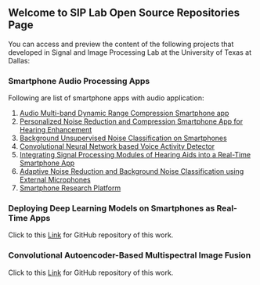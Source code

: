 ## Welcome to SIP Lab Open Source Repositories Page

You can access and preview the content of the following projects that developed in Signal and Image Processing Lab at the University of Texas at Dallas:


### Smartphone Audio Processing Apps
Following are list of smartphone apps with audio application:

1. [Audio Multi-band Dynamic Range Compression Smartphone app](https://github.com/nasim-alamdari/Audio-Compression.git)
2. [Personalized Noise Reduction and Compression Smartphone App for Hearing Enhancement](https://github.com/nasim-alamdari/Personalized-NR.git)
3. [Background Unsupervised Noise Classification on Smartphones](https://github.com/nasim-alamdari/Unsupervised-Noise-Classification.git)
4. [Convolutional Neural Network based Voice Activity Detector](https://github.com/abhishek-sehgal/CNN-VAD.git)
5. [Integrating Signal Processing Modules of Hearing Aids into a Real-Time Smartphone App](https://github.com/abhishek-sehgal/Integrated-Hearing-Aid-App.git)
6. [Adaptive Noise Reduction and Background Noise Classification using External Microphones](https://github.com/abhishek-sehgal/iOS-TwoExternalMics.git)
7. [Smartphone Research Platform](https://github.com/abhishek-sehgal/Smartphone-Research-Platform.git)



### Deploying Deep Learning Models on Smartphones as Real-Time Apps
Click to this [Link](https://github.com/abhishek-sehgal/Deep-Learning-Mobile.git) for GitHub repository of this work.



### Convolutional Autoencoder-Based Multispectral Image Fusion
Click to this [Link](https://github.com/ArianAzg/ConvolutionalAutoEncoder-ImageFusion.git) for GitHub repository of this work.


